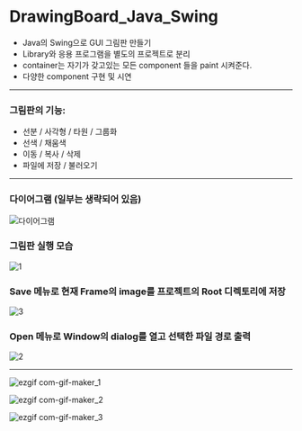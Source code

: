 # DrawingBoard_Java_Swing
- Java의 Swing으로 GUI 그림판 만들기
- Library와 응용 프로그램을 별도의 프로젝트로 분리
- container는 자기가 갖고있는 모든 component 들을 paint 시켜준다.
- 다양한 component 구현 및 시연
---------------------------------
### 그림판의 기능:
- 선분 / 사각형 / 타원 / 그룹화
- 선색 / 채움색
- 이동 / 복사 / 삭제
- 파일에 저장 / 불러오기
---------------------------------
### 다이어그램 (일부는 생략되어 있음)
![다이어그램](https://user-images.githubusercontent.com/81701212/176686737-f6040cdf-b51f-47a4-86ef-ff878fafdf4e.png)

### 그림판 실행 모습
![1](https://user-images.githubusercontent.com/81701212/175512485-5c8238f3-e363-4f09-8ed6-92e2ca8a339d.png)

### Save 메뉴로 현재 Frame의 image를 프로젝트의 Root 디렉토리에 저장
![3](https://user-images.githubusercontent.com/81701212/175512494-346e46d3-d343-425d-a681-eeb9b4112908.png)

### Open 메뉴로 Window의 dialog를 열고 선택한 파일 경로 출력
![2](https://user-images.githubusercontent.com/81701212/175512490-b7cb37a6-5b0f-488d-ba19-69f4f07e8ea1.png)

---------------------------------

![ezgif com-gif-maker_1](https://user-images.githubusercontent.com/81701212/176682276-3d5ff667-3293-488d-8b20-4409f7b6492b.gif)

![ezgif com-gif-maker_2](https://user-images.githubusercontent.com/81701212/176682246-8fe17456-3c5f-44d1-9f39-6283b78844c4.gif)

![ezgif com-gif-maker_3](https://user-images.githubusercontent.com/81701212/176682217-f33d3519-a8ad-478b-b2a4-38bd6a852a56.gif)
